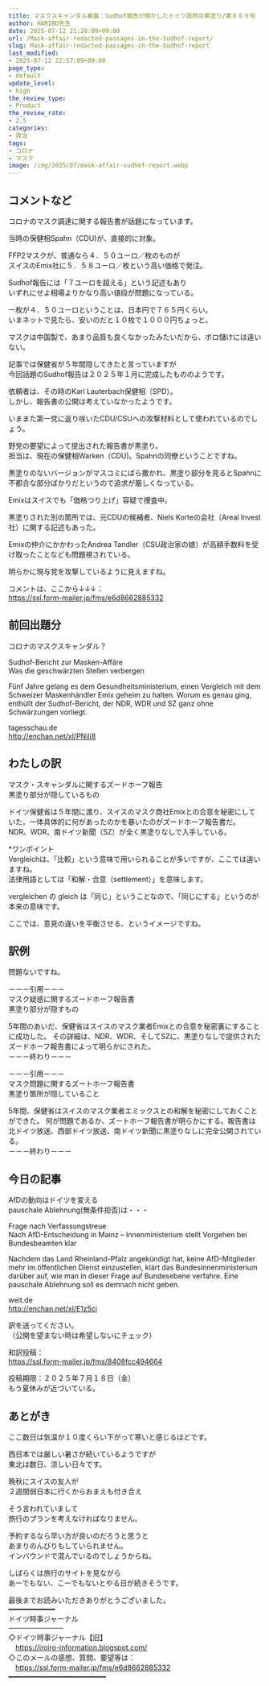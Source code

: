 ```yaml
---
title: マスクスキャンダル暴露：Sudhof報告が明かしたドイツ政府の黒塗り/第８６９号
author: HARIBO先生
date: 2025-07-12 21:20:09+09:00
url: /Mask-affair-redacted-passages-in-the-Sudhof-report/
slug: Mask-affair-redacted-passages-in-the-Sudhof-report
last_modified:
- 2025-07-12 22:57:09+09:00
page_type:
- default
update_level:
- high
the_review_type:
- Product
the_review_rate:
- 2.5
categories:
- 政治
tags:
- コロナ
- マスク
image: /img/2025/07/mask-affair-sudhof-report.webp
---
```

## コメントなど
コロナのマスク調達に関する報告書が話題になっています。

当時の保健相Spahn（CDU)が、直接的に対象。

FFP2マスクが、普通なら４．５０ユーロ／枚のものが  
スイスのEmix社に５．５８ユーロ／枚という高い価格で発注。

Sudhof報告には「７ユーロを超える」という記述もあり  
いずれにせよ相場よりかなり高い値段が問題になっている。

一枚が４．５０ユーロということは、日本円で７６５円くらい。  
いまネットで見たら、安いのだと１０枚で１０００円ちょっと。

マスクは中国製で、あまり品質も良くなかったみたいだから、ボロ儲けには違いない。

記事では保健省が５年間隠してきたと言っていますが  
今回話題のSudhof報告は２０２５年１月に完成したもののようです。

依頼者は、その時のKarl Lauterbach保健相（SPD）。  
しかし、報告書の公開は考えていなかったようです。

いままた第一党に返り咲いたCDU/CSUへの攻撃材料として使われているのでしょう。

野党の要望によって提出された報告書が黒塗り。  
担当は、現在の保健相Warken（CDU)。Spahnの同僚ということですね。

黒塗りのないバージョンがマスコミにばら撒かれ、黒塗り部分を見るとSpahnに不都合な部分ばかりだというので追求が厳しくなっている。

Emixはスイスでも「価格つり上げ」容疑で捜査中。

黒塗りされた別の箇所では、元CDUの候補者、Niels Korteの会社（Areal Invest社）に関する記述もあった。

Emixの仲介にかかわったAndrea Tandler（CSU政治家の娘）が高額手数料を受け取ったことなども問題視されている。

明らかに現与党を攻撃しているように見えますね。

コメントは、ここから↓↓↓：  
https://ssl.form-mailer.jp/fms/e6d8662885332


## 前回出題分
コロナのマスクスキャンダル？

Sudhof-Bericht zur Masken-Affäre  
Was die geschwärzten Stellen verbergen

Fünf Jahre gelang es dem Gesundheitsministerium, einen Vergleich mit dem Schweizer Maskenhändler Emix geheim zu halten. 
Worum es genau ging, enthüllt der Sudhof-Bericht, der NDR, WDR und SZ ganz ohne Schwärzungen vorliegt.

tagesschau.de  
<http://enchan.net/xl/PNiIj8>


## わたしの訳
マスク・スキャンダルに関するズードホーフ報告  
黒塗り部分が隠しているもの

ドイツ保健省は５年間に渡り、スイスのマスク商社Emixとの合意を秘密にしていた。一体具体的に何があったのかを暴いたのがズードホーフ報告書だ。NDR、WDR、南ドイツ新聞（SZ）が全く黒塗りなしで入手している。

*ワンポイント  
Vergleichは、「比較」という意味で用いられることが多いですが、ここでは違いますね。  
法律用語としては「和解・合意（settlement）」を意味します。

vergleichen の gleich は「同じ」ということなので、「同じにする」というのが本来の意味です。

ここでは、意見の違いを平衡させる、というイメージですね。


## 訳例
問題ないですね。

－－－引用－－－  
マスク疑惑に関するズードホーフ報告書  
黒塗り部分が隠すもの

5年間のあいだ、保健省はスイスのマスク業者Emixとの合意を秘密裏にすることに成功した。 その詳細は、NDR、WDR、そしてSZに、黒塗りなしで提供されたズードホーフ報告書によって明らかにされた。  
－－－終わり－－－


－－－引用－－－  
マスク問題に関するズートホーフ報告書  
黒塗り箇所が隠していること

5年間、保健省はスイスのマスク業者エミックスとの和解を秘密にしておくことができた。
何が問題であるか、ズートホーフ報告書が明らかにする。報告書は北ドイツ放送、西部ドイツ放送、南ドイツ新聞に黒塗りなしに完全公開されている。  
－－－終わり－－－


## 今日の記事
AfDの動向はドイツを変える  
pauschale Ablehnung(無条件拒否)は・・・

Frage nach Verfassungstreue  
Nach AfD-Entscheidung in Mainz – Innenministerium stellt Vorgehen bei Bundesbeamten klar

Nachdem das Land Rheinland-Pfalz angekündigt hat, keine AfD-Mitglieder mehr im öffentlichen Dienst einzustellen, klärt das Bundesinnenministerium darüber auf, wie man in dieser Frage auf Bundesebene verfahre. Eine pauschale Ablehnung soll es demnach nicht geben.

welt.de  
<http://enchan.net/xl/E1z5cj>

訳を送ってください。  
（公開を望まない時は希望しないにチェック）

和訳投稿：  
<https://ssl.form-mailer.jp/fms/8408fcc494664>

投稿期限：２０２５年７月１８日（金）  
もう夏休みが近づいている。


## あとがき
ここ数日は気温が１０度くらい下がって寒いと感じるほどです。

西日本では厳しい暑さが続いているようですが  
東北は数日、涼しい日々です。

晩秋にスイスの友人が  
２週間弱日本に行くからおまえも付き合え

そう言われていまして  
旅行のプランを考えなければなりません。

予約するなら早い方が良いのだろうと思うと  
あまりのんびりもしていられません。  
インバウンドで混んでいるのでしょうからね。

しばらくは旅行のサイトを見ながら  
あーでもない、こーでもないとやる日が続きそうです。


最後までお読みいただきありがとうございました。  
━━━━━━━━━━━  
ドイツ時事ジャーナル  
───────────  
◇ドイツ時事ジャーナル【旧】  
　<https://iroiro-information.blogspot.com/>  
◇このメールの感想、質問、要望等は：  
　<https://ssl.form-mailer.jp/fms/e6d8662885332>  
━━━━━━━━━━━━━━━━━━━━━━━